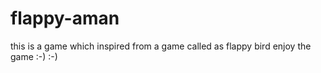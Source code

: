 # flappy-aman
this is a game which inspired from a game called as flappy bird
enjoy the game :-) :-)
